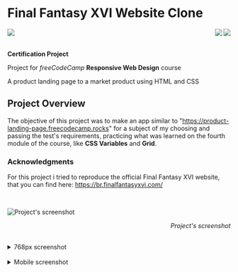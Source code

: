 # Final Fantasy XVI Website Clone

<img align="left" src="https://img.shields.io/badge/freecodecamp-27273D?style=for-the-badge&logo=freecodecamp&logoColor=white"><img align="right" src="https://img.shields.io/badge/CSS3-1572B6?style=for-the-badge&logo=css3&logoColor=white"><img align="right" src="https://img.shields.io/badge/HTML5-E34F26?style=for-the-badge&logo=html5&logoColor=white">

<br>
<br>

**Certification Project**

Project for _freeCodeCamp_ **Responsive Web Design** course

A product landing page to a market product using HTML and CSS

## Project Overview

The objective of this project was to make an app similar to "https://product-landing-page.freecodecamp.rocks" for a subject of my choosing and passing the test's requirements, practicing what was learned on the fourth module of the course, like **CSS Variables** and **Grid**.

### **Acknowledgments**

For this project i tried to reproduce the official Final Fantasy XVI website, that you can find here: https://br.finalfantasyxvi.com/

<br>

![Project's screenshot](images/1024px-screenshot.png)
_<p align="right">Project's screenshot</p>_

<br>

<details>
<summary>768px screenshot</summary>
<br>
<div display=flex>

![Tablet screenshot](/images/768px-screenshot.png)
Screenshot for tablet's screen size

</div>
</details>
<br>

<details>
<summary>Mobile screenshot</summary>
<br>
<div display=flex>

![Tablet screenshot](/images/mobile-screenshot.png) <br>
Screenshot for smartphone's screen size

</div>
</details>
<br>
